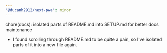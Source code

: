 ```yaml
---
"@ducanh2912/next-pwa": minor
---
```


chore(docs): isolated parts of README.md into SETUP.md for better docs maintenance

- I found scrolling through README.md to be quite a pain, so I've isolated parts of it into a new file again.
